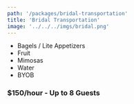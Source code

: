 ```yaml
---
path: '/packages/bridal-transportation'
title: 'Bridal Transportation'
image: '../../../imgs/bridal.png'
---
```


* Bagels / Lite Appetizers
* Fruit
* Mimosas
* Water
* BYOB
### $150/hour - Up to 8 Guests